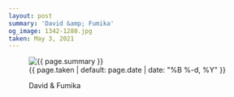 ```yaml
---
layout: post
summary: 'David &amp; Fumika'
og_image: 1342-1280.jpg
taken: May 3, 2021
---
```


<figure class="post">
 <img alt="{{ page.summary }}" sizes="(min-width: 700px) 50vw, calc(100vw - 2rem)" src="{{ site.assets_url }}/1342-640.jpg" srcset="{{ site.assets_url }}/1342-320.jpg 320w, {{ site.assets_url }}/1342-640.jpg 640w, {{ site.assets_url }}/1342-960.jpg 960w, {{ site.assets_url }}/1342-1280.jpg 1280w"/>
 <figcaption>
  <time>
   {{ page.taken | default: page.date | date: "%B %-d, %Y" }}
  </time>
  <p>
   David &amp; Fumika
  </p>
 </figcaption>
</figure>
